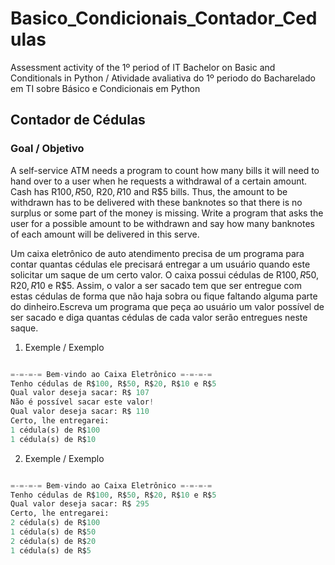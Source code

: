 # Basico_Condicionais_Contador_Cedulas
Assessment activity of the 1º period of IT Bachelor on Basic and Conditionals in Python / Atividade avaliativa do 1º periodo do Bacharelado em TI sobre Básico e Condicionais em Python

## Contador de Cédulas

### Goal / Objetivo

A self-service ATM needs a program to count how many bills it will need to hand over to a user when he requests a withdrawal of a certain amount. Cash has R$100, R$50, R$20, R$10 and R$5 bills. Thus, the amount to be withdrawn has to be delivered with these banknotes so that there is no surplus or some part of the money is missing. Write a program that asks the user for a possible amount to be withdrawn and say how many banknotes of each amount will be delivered in this serve.

Um caixa eletrônico de auto atendimento precisa de um programa para contar quantas cédulas ele precisará entregar a um usuário quando este solicitar um saque de um certo valor. O caixa possui cédulas de R$100, R$50, R$20, R$10 e R$5. Assim, o valor a ser sacado tem que ser entregue com estas cédulas de forma que não haja sobra ou fique faltando alguma parte do dinheiro.Escreva um programa que peça ao usuário um valor possível de ser sacado e diga quantas cédulas de cada valor serão entregues neste saque.

1. Exemple / Exemplo
```py

=-=-=-= Bem-vindo ao Caixa Eletrônico =-=-=-=
Tenho cédulas de R$100, R$50, R$20, R$10 e R$5
Qual valor deseja sacar: R$ 107
Não é possível sacar este valor!
Qual valor deseja sacar: R$ 110
Certo, lhe entregarei:
1 cédula(s) de R$100
1 cédula(s) de R$10
```

2. Exemple / Exemplo
```py

=-=-=-= Bem-vindo ao Caixa Eletrônico =-=-=-=
Tenho cédulas de R$100, R$50, R$20, R$10 e R$5
Qual valor deseja sacar: R$ 295
Certo, lhe entregarei:
2 cédula(s) de R$100
1 cédula(s) de R$50
2 cédula(s) de R$20
1 cédula(s) de R$5
```
